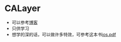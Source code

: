 # CALayer
- 可以参考[博客](https://blog.csdn.net/qiangshuting)
- 只供学习
- 想学的深的话，可以做许多特效，可参考这本书[ios.pdf](https://legacy.gitbook.com/download/pdf/book/zsisme/ios-)
